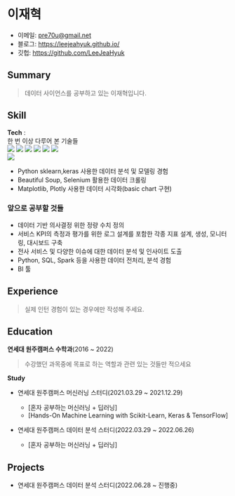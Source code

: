 # 이재혁

 <!-- [github metric](https://github.com/lowlighter/metrics/blob/master/.github/readme/partials/documentation/setup/action.md) -->

- 이메일: pre70u@gmail.net  
- 블로그: https://leejeahyuk.github.io/
- 깃헙: https://github.com/LeeJeaHyuk

<!-- 
![](https://github.com/yonsei-app-dev-club/yonsei-app-dev-club-2022/raw/main/github-metrics-serithemage.svg) -->

## Summary
> 데이터 사이언스를 공부하고 있는 이재혁입니다.

## Skill

**Tech** :  
한 번 이상 다루어 본 기술들   
<img src="https://img.shields.io/badge/Python-3766AB?style=flat-square&logo=Python&logoColor=white"/></a>
<img src="https://img.shields.io/badge/C-A8B9CC?style=flat-square&logo=C&logoColor=white"/></a>
<img src="https://img.shields.io/badge/Unity-000000?style=flat-square&logo=Unity&logoColor=white"/></a>
<img src="https://img.shields.io/badge/Selenium-43b02a?style=flat-square&logo=Selenium&logoColor=white"/></a>
<img src="https://img.shields.io/badge/Pandas-150458?style=flat-square&logo=Pandas&logoColor=white"/></a>
<img src="https://img.shields.io/badge/Numpy-013243?style=flat-square&logo=Numpy&logoColor=white"/></a>  
<img src="https://img.shields.io/badge/scikit learn-f7931e?style=flat-square&logo=scikit-learn&logoColor=white"/></a> 


- Python sklearn,keras 사용한 데이터 분석 및 모델링 경험
- Beautiful Soup, Selenium 활용한 데이터 크롤링
- Matplotlib, Plotly 사용한 데이터 시각화(basic chart 구현)

### 앞으로 공부할 것들
- 데이터 기반 의사결정 위한 정량 수치 정의
- 서비스 KPI의 측정과 평가를 위한 로그 설계를 포함한 각종 지표 설계, 생성, 모니터링, 대시보드 구축
- 전사 서비스 및 다양한 이슈에 대한 데이터 분석 및 인사이트 도출
-  Python, SQL, Spark 등을 사용한 데이터 전처리, 분석 경험
-  BI 툴 


## Experience
> 실제 인턴 경험이 있는 경우에만 작성해 주세요.


## Education  

**연세대 원주캠퍼스 수학과**(2016 ~ 2022)  
> 수강했던 과목중에 목표로 하는 역할과 관련 있는 것들만 적으세요

**Study**
- 연세대 원주캠퍼스 머신러닝 스터디(2021.03.29 ~ 2021.12.29)
  - [혼자 공부하는 머신러닝 + 딥러닝]
  - [Hands-On Machine Learning with Scikit-Learn, Keras & TensorFlow]

- 연세대 원주캠퍼스 데이터 분석 스터디(2022.03.29 ~ 2022.06.26)
  - [혼자 공부하는 머신러닝 + 딥러닝]

## Projects
- 연세대 원주캠퍼스 데이터 분석 스터디(2022.06.28 ~ 진행중)
 